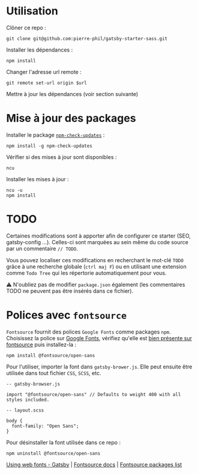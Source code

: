 # Utilisation

Clôner ce repo :

`git clone git@github.com:pierre-phil/gatsby-starter-sass.git`

Installer les dépendances :

`npm install`

Changer l'adresse url remote :

`git remote set-url origin $url`

Mettre à jour les dépendances (voir section suivante)

# Mise à jour des packages

Installer le package [`npm-check-updates`](https://www.npmjs.com/package/npm-check-updates) :

`npm install -g npm-check-updates`

Vérifier si des mises à jour sont disponibles :

`ncu`

Installer les mises à jour :

```
ncu -u
npm install
```

# TODO

Certaines modifications sont à apporter afin de configurer ce starter (SEO, gatsby-config ...). Celles-ci sont marquées au sein même du code source par un commentaire `// TODO`.

Vous pouvez localiser ces modifications en recherchant le mot-clé `TODO` grâce à une recherche globale (`ctrl maj F`) ou en utilisant une extension comme `Todo Tree` qui les répertorie automatiquement pour vous.

⚠️ N'oubliez pas de modifier `package.json` également (les commentaires TODO ne peuvent pas être insérés dans ce fichier).

# Polices avec `fontsource`

`Fontsource` fournit des polices `Google Fonts` comme packages `npm`. Choisissez la police sur [Google Fonts](https://fonts.google.com/), vérifiez qu'elle est [bien présente sur fontsource](https://github.com/fontsource/fontsource/tree/master/packages) puis installez-la :

`npm install @fontsource/open-sans`

Pour l'utiliser, importer la font dans `gatsby-brower.js`. Elle peut ensuite être utilisée dans tout fichier `CSS`, `SCSS`, etc.

```
-- gatsby-browser.js

import "@fontsource/open-sans" // Defaults to weight 400 with all styles included.
```

```
-- layout.scss

body {
  font-family: "Open Sans";
}
```

Pour désinstaller la font utilisée dans ce repo :

`npm uninstall @fontsource/open-sans`

[Using web fonts - Gatsby](https://www.gatsbyjs.com/docs/how-to/styling/using-web-fonts/#self-host-google-fonts-with-fontsource) |
[Fontsource docs](https://github.com/fontsource/fontsource#installation) | [Fontsource packages list](https://github.com/fontsource/fontsource/tree/master/packages)
